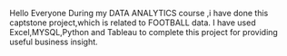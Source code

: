 Hello Everyone
During my DATA ANALYTICS course ,i have done this captstone project,which is related to FOOTBALL data.
I have used Excel,MYSQL,Python and Tableau to complete this project for providing useful business insight.
